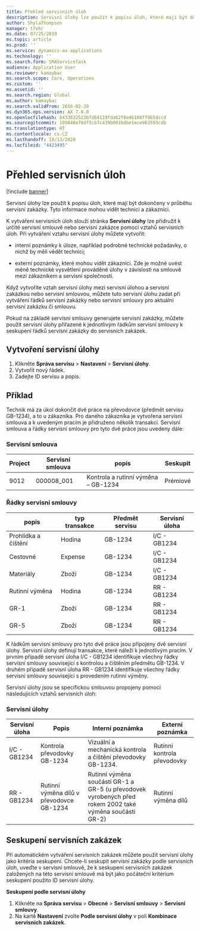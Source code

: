 ```yaml
---
title: Přehled servisních úloh
description: Servisní úlohy lze použít k popisu úloh, které mají být dokončeny v průběhu servisní zakázky. Tyto informace mohou vidět technici a zákazníci.
author: ShylaThompson
manager: tfehr
ms.date: 07/25/2019
ms.topic: article
ms.prod: ''
ms.service: dynamics-ax-applications
ms.technology: ''
ms.search.form: SMAServiceTask
audience: Application User
ms.reviewer: kamaybac
ms.search.scope: Core, Operations
ms.custom: ''
ms.assetid: ''
ms.search.region: Global
ms.author: kamaybac
ms.search.validFrom: 2016-02-28
ms.dyn365.ops.version: AX 7.0.0
ms.openlocfilehash: b433632523bfd64119fda62f8e4b108ff9b5dccd
ms.sourcegitcommit: 199848e78df5cb7c439b001bdbe1ece963593cdb
ms.translationtype: HT
ms.contentlocale: cs-CZ
ms.lasthandoff: 10/13/2020
ms.locfileid: "4423495"
---
```

# <a name="service-tasks-overview"></a>Přehled servisních úloh

[!include [banner](../includes/banner.md)]

Servisní úlohy lze použít k popisu úloh, které mají být dokončeny v průběhu servisní zakázky.
Tyto informace mohou vidět technici a zákazníci.

K vytváření servisních úloh slouží stránka **Servisní úlohy** lze přidružit k určité servisní smlouvě nebo servisní zakázce pomocí vztahů servisních úloh. Při vytváření vztahu servisní úlohy můžete vytvořit:

-  interní poznámky k úloze, například podrobné technické požadavky, o nichž by měli vědět technici;

-  externí poznámky, které mohou vidět zákazníci. Zde je možné uvést méně technické vysvětlení prováděné úlohy v závislosti na smlouvě mezi zákazníkem a servisní společností.

Když vytvoříte vztah servisní úlohy mezi servisní úlohou a servisní zakázkou nebo servisní smlouvou, můžete tuto servisní úlohu zadat při vytváření řádků servisní zakázky nebo servisní smlouvy pro aktuální servisní zakázku či smlouvu.

Pokud na základě servisní smlouvy generujete servisní zakázky, můžete použít servisní úlohy přiřazené k jednotlivým řádkům servisní smlouvy k seskupení řádků servisní zakázky do servisních zakázek.

## <a name="create-a-service-task"></a>Vytvoření servisní úlohy

1. Klikněte **Správa servisu** \> **Nastavení** \> **Servisní úlohy**.
2. Vytvořit nový řádek.
3. Zadejte ID servisu a popis.

## <a name="example"></a>Příklad

Technik má za úkol dokončit dvě práce na převodovce (předmět servisu GB-1234), a to u zákazníka. Pro daného zákazníka je vytvořena servisní smlouva a k uvedeným pracím je přidruženo několik transakcí. Servisní smlouva a řádky servisní smlouvy pro tyto dvě práce jsou uvedeny dále:

### <a name="service-agreement"></a>Servisní smlouva

| Project | Servisní smlouva | popis                                  | Seskupit   |
|---------|-------------------|----------------------------------------------|---------|
| 9012    | 000008\_001       | Kontrola a rutinní výměna – GB-1234 | Prémiové |

### <a name="service-agreement-lines"></a>Řádky servisní smlouvy

| popis             | typ transakce | Předmět servisu | Servisní úloha |
|-------------------------|------------------|----------------|--------------|
| Prohlídka a čištění | Hodina             | GB-1234        | I/C - GB1234 |
| Cestovné                  | Expense          | GB-1234        | I/C - GB1234 |
| Materiály               | Zboží             | GB-1234        | I/C - GB1234 |
| Rutinní výměna     | Hodina             | GB-1234        | RR - GB1234  |
| GR-1                    | Zboží             | GB-1234        | RR - GB1234  |
| GR-5                    | Zboží             | GB-1234        | RR - GB1234  |

K řádkům servisní smlouvy pro tyto dvě práce jsou připojeny dvě servisní úlohy. Servisní úlohy definují transakce, které náleží k jednotlivým pracím. V prvním případě servisní úloha I/C - GB1234 identifikuje všechny řádky servisní smlouvy související s kontrolou a čištěním předmětu GB-1234. V druhém případě servisní úloha RR - GB1234 identifikuje všechny řádky servisní smlouvy související s provedením rutinní výměny.

Servisní úlohy jsou se specifickou smlouvou propojeny pomocí následujících vztahů servisních úloh:

### <a name="service-tasks"></a>Servisní úlohy

| Servisní úloha | Popis                             | Interní poznámka                                                                                                                 | Externí poznámka                 |
|--------------|-----------------------------------------|-------------------------------------------------------------------------------------------------------------------------------|-------------------------------|
| I/C - GB1234 | Kontrola převodovky GB-1234           | Vizuální a mechanická kontrola a čištění převodovky GB-1234.                                                              | Rutinní kontrola převodovky |
| RR - GB1234  | Rutinní výměna dílů v převodovce GB-1234 | Rutinní výměna součástí GR-1 a GR-5 (u převodovek vyrobených před rokem 2002 také výměna součásti GR-2) | Rutinní výměna dílů  |

## <a name="group-service-orders"></a>Seskupení servisních zakázek

Při automatickém vytváření servisních zakázek můžete použít servisní úlohy jako kritéria seskupení. Chcete-li seskupit servisní zakázky podle servisních úloh, uveďte v servisní smlouvě, že k seskupení servisních zakázek založených na této servisní smlouvě má být jako počáteční kritérium seskupení použito ID servisní úlohy.

**Seskupení podle servisní úlohy**

1. Klikněte na **Správa servisu** \> **Obecné** \> **Servisní smlouvy** \> **Servisní smlouvy**.
2. Na kartě **Nastavení** zvolte **Podle servisní úlohy** v poli **Kombinace servisních zakázek**.


